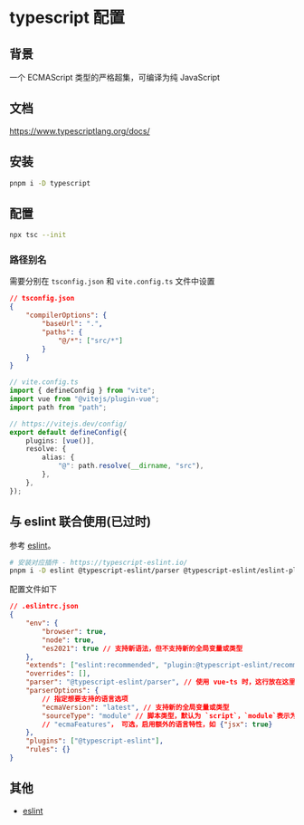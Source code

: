 # typescript 配置

## 背景

一个 ECMAScript 类型的严格超集，可编译为纯 JavaScript

## 文档

https://www.typescriptlang.org/docs/

## 安装

```bash
pnpm i -D typescript
```

## 配置

```bash
npx tsc --init
```

### 路径别名

需要分别在 `tsconfig.json` 和 `vite.config.ts` 文件中设置

```json
// tsconfig.json
{
    "compilerOptions": {
        "baseUrl": ".",
        "paths": {
            "@/*": ["src/*"]
        }
    }
}
```

```ts
// vite.config.ts
import { defineConfig } from "vite";
import vue from "@vitejs/plugin-vue";
import path from "path";

// https://vitejs.dev/config/
export default defineConfig({
    plugins: [vue()],
    resolve: {
        alias: {
            "@": path.resolve(__dirname, "src"),
        },
    },
});
```

## 与 eslint 联合使用(已过时)

参考 [eslint](./eslint.md)。

```bash
# 安装对应插件 - https://typescript-eslint.io/
pnpm i -D eslint @typescript-eslint/parser @typescript-eslint/eslint-plugin
```

配置文件如下

```json
// .eslintrc.json
{
    "env": {
        "browser": true,
        "node": true,
        "es2021": true // 支持新语法，但不支持新的全局变量或类型
    },
    "extends": ["eslint:recommended", "plugin:@typescript-eslint/recommended"],
    "overrides": [],
    "parser": "@typescript-eslint/parser", // 使用 vue-ts 时，这行放在这里，仅使用 ts 时，放在外边
    "parserOptions": {
        // 指定想要支持的语言选项
        "ecmaVersion": "latest", // 支持新的全局变量或类型
        "sourceType": "module" // 脚本类型，默认为 `script`，`module`表示为模块
        // "ecmaFeatures"， 可选，启用额外的语言特性，如 {"jsx": true}
    },
    "plugins": ["@typescript-eslint"],
    "rules": {}
}
```

## 其他

-   [eslint](./eslint.md)
